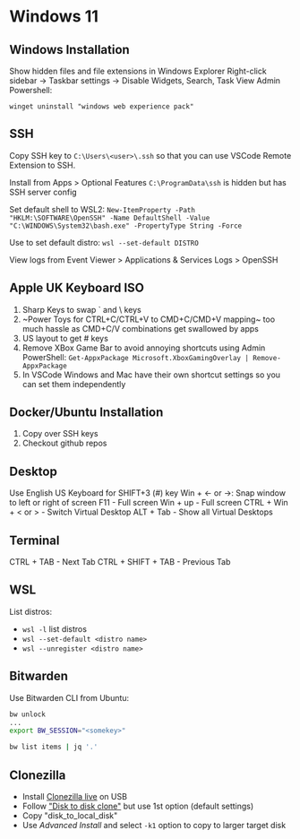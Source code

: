 # Windows 11

## Windows Installation

Show hidden files and file extensions in Windows Explorer
Right-click sidebar -> Taskbar settings -> Disable Widgets, Search, Task View
Admin Powershell:
```
winget uninstall "windows web experience pack"
```

## SSH 

Copy SSH key to `C:\Users\<user>\.ssh` so that you can use
VSCode Remote Extension to SSH.

Install from Apps > Optional Features
`C:\ProgramData\ssh` is hidden but has SSH server config

Set default shell to WSL2:
`New-ItemProperty -Path "HKLM:\SOFTWARE\OpenSSH" -Name DefaultShell -Value "C:\WINDOWS\System32\bash.exe" -PropertyType String -Force`

Use to set default distro:
`wsl --set-default DISTRO`

View logs from Event Viewer > Applications & Services Logs > OpenSSH

## Apple UK Keyboard ISO

1. Sharp Keys to swap ` and \ keys
2. ~Power Toys for CTRL+C/CTRL+V to CMD+C/CMD+V mapping~ too much hassle as CMD+C/V combinations get
swallowed by apps
3. US layout to get # keys
4. Remove XBox Game Bar to avoid annoying shortcuts using Admin PowerShell: `Get-AppxPackage Microsoft.XboxGamingOverlay | Remove-AppxPackage`
5. In VSCode Windows and Mac have their own shortcut settings so you can set them independently


## Docker/Ubuntu Installation

1. Copy over SSH keys
2. Checkout github repos

## Desktop

Use English US Keyboard for SHIFT+3 (#) key
Win + <- or ->: Snap window to left or right of screen
F11 - Full screen 
Win + up - Full screen
CTRL + Win + < or > - Switch Virtual Desktop
ALT + Tab - Show all Virtual Desktops 

## Terminal

CTRL + TAB - Next Tab
CTRL + SHIFT + TAB - Previous Tab

## WSL

List distros:

- `wsl -l` list distros
- `wsl --set-default <distro name>`
- `wsl --unregister <distro name>`

## Bitwarden

Use Bitwarden CLI from Ubuntu:

```sh
bw unlock
...  
export BW_SESSION="<somekey>"

bw list items | jq '.'
```

## Clonezilla

- Install [Clonezilla live](https://clonezilla.org/clonezilla-live.php) on USB
- Follow ["Disk to disk clone"](https://clonezilla.org/clonezilla-live-doc.php) but use 1st option (default settings)
- Copy "disk_to_local_disk"
- Use *Advanced Install* and select `-k1` option to copy to larger target disk
